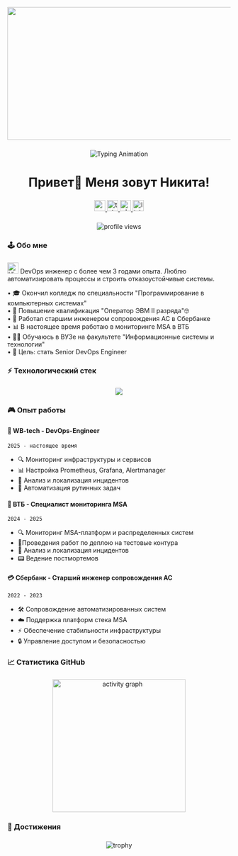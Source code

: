 <br clear="both">

<div align="center">
   <img height="300" width="600" src="https://raw.githubusercontent.com/abhisheknaiidu/abhisheknaiidu/master/code.gif"  />
</div>

###

<div align="center">
  <img src="https://readme-typing-svg.herokuapp.com/?font=Press+Start+2P&size=18&duration=4000&color=00FF00&center=true&vCenter=true&width=500&lines=DevOps+Engineer;Kubernetes+Specialist;Monitoring+Expert;SRE+Enthusiast" alt="Typing Animation" />
</div>

###

<h1 align="center">Привет👋 Меня зовут Никита!</h1>

###

<div align="center">
  <a href="mailto:morozov.nikitosss.2003@gmail.com" target="_blank">
    <img src="https://img.shields.io/static/v1?message=Gmail&logo=gmail&label=&color=EA4335&logoColor=white&labelColor=&style=for-the-badge" height="25" alt="gmail logo"  />
  </a>
  <a href="http://t.me/Foxeggg" target="_blank">
    <img src="https://img.shields.io/static/v1?message=Telegram&logo=telegram&label=&color=26A5E4&logoColor=white&labelColor=&style=for-the-badge" height="25" alt="telegram logo"  />
  </a>
  <a href="tel:+79372108862" target="_blank">
    <img src="https://custom-icon-badges.demolab.com/badge/Phone-25D366?style=for-the-badge&logo=phone&logoColor=white" height="25" alt="phone logo"  />
  </a>
  <a href="https://www.linkedin.com/in/your-profile" target="_blank">
    <img src="https://img.shields.io/static/v1?message=LinkedIn&logo=linkedin&label=&color=0A66C2&logoColor=white&labelColor=&style=for-the-badge" height="25" alt="linkedin logo"  />
  </a>
</div>

###

<div align="center">
  <img src="https://komarev.com/ghpvc/?username=Foxeggg&label=Profile%20Views&color=0e75b6&style=flat" alt="profile views" />
</div>

###

<h3 align="left">🕹️ Обо мне</h3>

###

<p align="left">
  <img src="https://media.giphy.com/media/hvRJCLFzcasrR4ia7z/giphy.gif" width="25" alt="Hi">
  DevOps инженер с более чем 3 годами опыта. Люблю автоматизировать процессы и строить отказоустойчивые системы.
</p>

<div align="left">
  • 🎓 Окончил колледж по специальности "Программирование в компьютерных системах"<br>
  • 🔧 Повышение квалификация "Оператор ЭВМ II разряда"🤓<br>
  • 💼 Работал старшим инженером сопровождения АС в Сбербанке<br>
  • 📊 В настоящее время работаю в мониторинге MSA в ВТБ<br>
  • 👨‍🎓 Обучаюсь в ВУЗе на факультете "Информационные системы и технологии"<br>
  • 🎯 Цель: стать Senior DevOps Engineer
</div>

###

<h3 align="left">⚡ Технологический стек</h3>

###

<div align="center">
  <img src="https://skillicons.dev/icons?i=kubernetes,docker,gitlab,github,python,go,bash,linux,ubuntu,prometheus,grafana,ArgoCD,nginx,NATS" />
</div>

###

<h3 align="left">🎮 Опыт работы</h3>

###

<div align="left">
  <h4>🎯 <b>WB-tech</b> - DevOps-Engineer </h4>
  <p><code>2025 - настоящее время</code></p>
  <ul>
    <li>🔍 Мониторинг инфраструктуры и сервисов</li>
    <li>📊 Настройка Prometheus, Grafana, Alertmanager</li>
    <li>🚨 Анализ и локализация инцидентов</li>
    <li>🤖 Автоматизация рутинных задач</li>
  </ul>

   
  <h4>🎯 <b>ВТБ</b> - Специалист мониторинга MSA</h4>
  <p><code>2024 - 2025</code></p>
  <ul>
    <li>🔍 Мониторинг MSA-платформ и распределенных систем</li>
    <li>📘Проведения работ по деплою на тестовые контура</li>
    <li>💊 Анализ и локализация инцидентов</li>
    <li>📟 Ведение постмортемов</li>
  </ul>

  <h4>💳 <b>Сбербанк</b> - Старший инженер сопровождения АС</h4>
  <p><code>2022 - 2023</code></p>
  <ul>
    <li>🛠️ Сопровождение автоматизированных систем</li>
    <li>☁️ Поддержка платформ стека MSA</li>
    <li>⚡ Обеспечение стабильности инфраструктуры</li>
    <li>🔒 Управление доступом и безопасностью</li>
  </ul>
</div>

###

<h3 align="left">📈 Статистика GitHub</h3>

###

<div align="center">
  <img src="https://github-readme-activity-graph.vercel.app/graph?username=Foxeggg&theme=react-dark&bg_color=0D1117&hide_border=true&area=true" height="300" alt="activity graph" />
</div>

###

<h3 align="left">🎯 Достижения</h3>

###

<div align="center">
  <img src="https://github-profile-trophy.vercel.app/?username=Foxeggg&theme=radical&no-frame=true&no-bg=false&margin-w=4&row=2&column=4" alt="trophy" />
</div>


